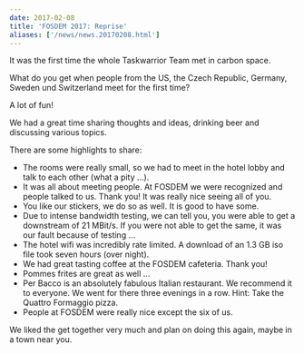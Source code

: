 ```yaml
---
date: 2017-02-08
title: 'FOSDEM 2017: Reprise'
aliases: ['/news/news.20170208.html']
---
```

<div class="col-md-8 main">
 <div class="row">
  <p>
   It was the first time the whole Taskwarrior Team met in carbon space.
  </p>
  <p>
   What do you get when people from the US, the Czech Republic, Germany,
            Sweden und Switzerland meet for the first time?
  </p>
  <p>
   A lot of fun!
  </p>
  <p>
   We had a great time sharing thoughts and ideas, drinking beer and
            discussing various topics.
  </p>
  <p>
   There are some highlights to share:
   <ul>
    <li>
     The rooms were really small, so we had to meet in the hotel lobby
                and talk to each other (what a pity ...).
    </li>
    <li>
     It was all about meeting people. At FOSDEM we were recognized and
                people talked to us. Thank you! It was really nice seeing all of
                you.
    </li>
    <li>
     You like our stickers, we do so as well. It is good to have some.
    </li>
    <li>
     Due to intense bandwidth testing, we can tell you, you were able
                to get a downstream of 21 MBit/s. If you were not able to get the
                same, it was our fault because of testing ...
    </li>
    <li>
     The hotel wifi was incredibly rate limited. A download of an 1.3 GB
                iso file took seven hours (over night).
    </li>
    <li>
     We had great tasting coffee at the FOSDEM cafeteria. Thank you!
    </li>
    <li>
     Pommes frites are great as well ...
    </li>
    <li>
     Per Bacco is an absolutely fabulous Italian restaurant. We
                recommend it to everyone. We went for there three evenings in a
                row. Hint: Take the Quattro Formaggio pizza.
    </li>
    <li>
     People at FOSDEM were really nice except the six of us.
    </li>
   </ul>
  </p>
  <p>
   We liked the get together very much and plan on doing this again, maybe
            in a town near you.
  </p>
  <br/>
  <br/>
 </div>
</div>

